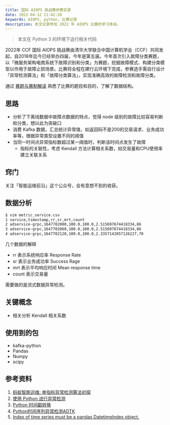 ```yaml
---
title: 国际 AIOPS 挑战赛参赛实录
date: 2022-04-12 21:42:28
keywords: AIOPS, python, 比赛记录
description: 本文记录参加 2022 年 AIOPS 比赛的学习体会。
---
```


> 本文在 Python 3 的环境下运行相关代码

2022年 CCF 国际 AIOPS 挑战赛由清华大学联合中国计算机学会（CCF）共同发起，自2018年迄今已经举办四届，今年是第五届。今年首次引入故障分类赛题，以「微服务架构电商系统下故障识别和分类」为赛题，挖掘故障模式、构建分类模型以作用于故障止损场景。比赛将全程在建行云环境下完成，参赛选手需自行设计「异常检测算法」和「故障分类算法」，实现准确高效的故障检测和故障分类。

通过 [赛题与赛制解读](https://mp.weixin.qq.com/s/CIP_4qV2NCkjSNHH9MkNGA) 熟悉了比赛的题目和目的，了解了数据结构。

## 思路

* 分析了下离线数据中故障点数据的特点，觉得 node 级别的故障比较容易判断和分类，想以此为突破口
* 消费 Kafka 数据，汇总统计异常值，如返回码不是200的交易请求、业务成功率等，根据异常类型设置不同的阈值
* 当同一时间点异常指标数超过某一阈值时，判断该时间点发生了故障
  * 指标的关联性，考虑 Kendall 方法计算相关系数，如交易量和CPU使用率建立关联关系

## 窍门

关注「智能运维前沿」这个公众号，会有意想不到的收获。

## 数据分析

```sh
$ vim metric_service.csv
1 service,timestamp,rr,sr,mrt,count                                     
2 adservice-grpc,1647702000,100.0,100.0,2.515697674418334,86
3 adservice-grpc,1647702060,100.0,100.0,2.515697674418334,86
4 adservice-grpc,1647702120,100.0,100.0,2.3357142857126227,70
```

几个数据的解释

* rr 表示系统响应率 Response Rate
* sr 表示业务成功率 Success Rage
* mrt 表示平均响应时间 Mean response time
* count 表示交易量



需要做的是流式数据异常检测。

## 关键概念

* 相关分析 Kendall 相关系数

## 使用到的包

* kafka-python
* Pandas
* Numpy
* scipy

## 参考资料

1. [蚂蚁智能运维: 单指标异常检测算法初探](https://segmentfault.com/a/1190000023696934)
2. [使用 Python 进行异常检测](https://www.cnblogs.com/panchuangai/p/13817905.html?ivk_sa=1024320u)
1. [Python 时间戳转换](https://blog.csdn.net/weixin_39524425/article/details/110538364)
1. [Python时间序列异常检测ADTK](https://developer.51cto.com/article/654753.html)
1. [Index of time series must be a pandas DatetimeIndex object.](https://blog.csdn.net/chenxy_bwave/article/details/122327441)
